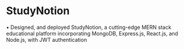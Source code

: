 # StudyNotion
• Designed, and deployed StudyNotion, a cutting-edge MERN stack educational platform incorporating MongoDB, Express.js, React.js, and Node.js, with JWT authentication
